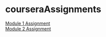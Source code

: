 # courseraAssignments

[Module 1 Assignment](https://leohon.github.io/courseraAssignments/mod1Solution/)   
[Module 2 Assignment](https://leohon.github.io/courseraAssignments/mod2Solution/)